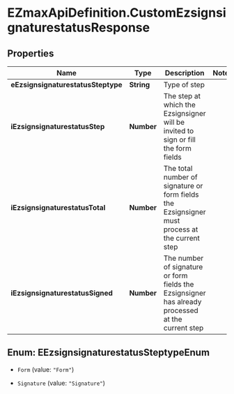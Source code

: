 # EZmaxApiDefinition.CustomEzsignsignaturestatusResponse

## Properties

Name | Type | Description | Notes
------------ | ------------- | ------------- | -------------
**eEzsignsignaturestatusSteptype** | **String** | Type of step | 
**iEzsignsignaturestatusStep** | **Number** | The step at which the Ezsignsigner will be invited to sign or fill the form fields | 
**iEzsignsignaturestatusTotal** | **Number** | The total number of signature or form fields the Ezsignsigner must process at the current step | 
**iEzsignsignaturestatusSigned** | **Number** | The number of signature or form fields the Ezsignsigner has already processed at the current step | 



## Enum: EEzsignsignaturestatusSteptypeEnum


* `Form` (value: `"Form"`)

* `Signature` (value: `"Signature"`)




